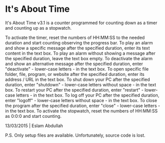 # It's About Time
It's About Time v3.1 is a counter programmed for counting down as a timer and counting up as a stopwatch.

To activate the timer, reset the numbers of HH:MM:SS to the needed duration and start counting observing the progress bar.
To play an alarm and show a specific message after the specified duration, enter its text content in the text box.
To play an alarm without showing a message after the specified duration, leave the text box empty.
To deactivate the alarm and show an alternative message after the specified duration, enter "deactivate" - lower-case letters - in the text box.
To open specific file folder, file, program, or website after the specified duration, enter its address / URL in the text box.
To shut down your PC after the specified duration, enter "shutdown" - lower-case letters without space - in the text box.
To restart your PC after the specified duration, enter "restart" - lower-case letters - in the text box.
To log off your PC after the specified duration, enter "logoff" - lower-case letters without space - in the text box.
To close the program after the specified duration, enter "close" - lower-case letters - in the text box.
To activate the stopwatch, reset the numbers of HH:MM:SS as 0:0:0 and start counting.

13/03/2015 | Eslam Abdullah

P.S. Only setup files are available. Unfortunately, source code is lost.
